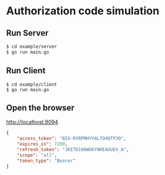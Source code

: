Authorization code simulation
=============================

Run Server
---------

``` bash
$ cd example/server
$ go run main.go
```

Run Client
----------

```
$ cd example/client
$ go run main.go
```

Open the browser
----------------

[http://localhost:9094](http://localhost:9094)

``` json
{
    "access_token": "BIX-RYRPMHYY4L7O4QTP3Q",
    "expires_in": 7200,
    "refresh_token": "JRITD106WU6YNRE4UUEV_A",
    "scope": "all",
    "token_type": "Bearer"
}
```